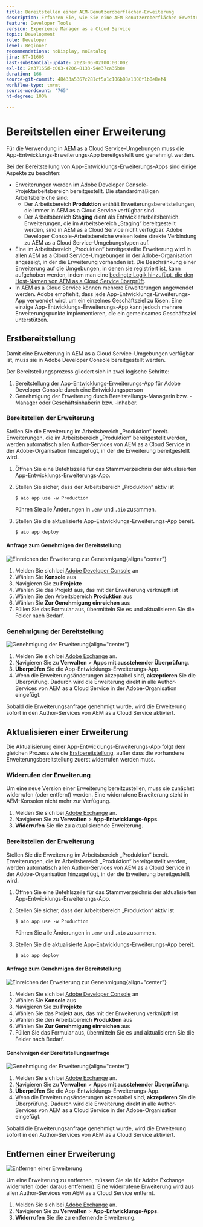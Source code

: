 ```yaml
---
title: Bereitstellen einer AEM-Benutzeroberflächen-Erweiterung
description: Erfahren Sie, wie Sie eine AEM-Benutzeroberflächen-Erweiterung bereitstellen.
feature: Developer Tools
version: Experience Manager as a Cloud Service
topic: Development
role: Developer
level: Beginner
recommendations: noDisplay, noCatalog
jira: KT-11603
last-substantial-update: 2023-06-02T00:00:00Z
exl-id: 2e37165d-c003-4206-8133-54e37ca35b8e
duration: 166
source-git-commit: 48433a5367c281cf5a1c106b08a1306f1b0e8ef4
workflow-type: tm+mt
source-wordcount: '765'
ht-degree: 100%

---
```


# Bereitstellen einer Erweiterung

Für die Verwendung in AEM as a Cloud Service-Umgebungen muss die App-Entwicklungs-Erweiterungs-App bereitgestellt und genehmigt werden.

Bei der Bereitstellung von App-Entwicklungs-Erweiterungs-Apps sind einige Aspekte zu beachten:

+ Erweiterungen werden im Adobe Developer Console-Projektarbeitsbereich bereitgestellt. Die standardmäßigen Arbeitsbereiche sind:
   + Der Arbeitsbereich __Produktion__ enthält Erweiterungsbereitstellungen, die immer in AEM as a Cloud Service verfügbar sind.
   + Der Arbeitsbereich __Staging__ dient als Entwicklerarbeitsbereich. Erweiterungen, die im Arbeitsbereich „Staging“ bereitgestellt werden, sind in AEM as a Cloud Service nicht verfügbar.
Adobe Developer Console-Arbeitsbereiche weisen keine direkte Verbindung zu AEM as a Cloud Service-Umgebungstypen auf.
+ Eine im Arbeitsbereich „Produktion“ bereitgestellte Erweiterung wird in allen AEM as a Cloud Service-Umgebungen in der Adobe-Organisation angezeigt, in der die Erweiterung vorhanden ist.
Die Beschränkung einer Erweiterung auf die Umgebungen, in denen sie registriert ist, kann aufgehoben werden, indem man eine [bedingte Logik hinzufügt, die den Host-Namen von AEM as a Cloud Service überprüft](https://developer.adobe.com/uix/docs/guides/publication/#enabling-extension-only-on-specific-aem-environments).
+ In AEM as a Cloud Service können mehrere Erweiterungen angewendet werden. Adobe empfiehlt, dass jede App-Entwicklungs-Erweiterungs-App verwendet wird, um ein einzelnes Geschäftsziel zu lösen. Eine einzige App-Entwicklungs-Erweiterungs-App kann jedoch mehrere Erweiterungspunkte implementieren, die ein gemeinsames Geschäftsziel unterstützen.

## Erstbereitstellung

Damit eine Erweiterung in AEM as a Cloud Service-Umgebungen verfügbar ist, muss sie in Adobe Developer Console bereitgestellt werden.

Der Bereitstellungsprozess gliedert sich in zwei logische Schritte:

1. Bereitstellung der App-Entwicklungs-Erweiterungs-App für Adobe Developer Console durch eine Entwicklungsperson
1. Genehmigung der Erweiterung durch Bereitstellungs-Managerin bzw. -Manager oder Geschäftsinhaberin bzw. -inhaber.

### Bereitstellen der Erweiterung

Stellen Sie die Erweiterung im Arbeitsbereich „Produktion“ bereit. Erweiterungen, die im Arbeitsbereich „Produktion“ bereitgestellt werden, werden automatisch allen Author-Services von AEM as a Cloud Service in der Adobe-Organisation hinzugefügt, in der die Erweiterung bereitgestellt wird.

1. Öffnen Sie eine Befehlszeile für das Stammverzeichnis der aktualisierten App-Entwicklungs-Erweiterungs-App.
1. Stellen Sie sicher, dass der Arbeitsbereich „Produktion“ aktiv ist

   ```shell
   $ aio app use -w Production
   ```

   Führen Sie alle Änderungen in `.env` und `.aio` zusammen.

1. Stellen Sie die aktualisierte App-Entwicklungs-Erweiterungs-App bereit.

   ```shell
   $ aio app deploy
   ```

#### Anfrage zum Genehmigen der Bereitstellung

![Einreichen der Erweiterung zur Genehmigung](./assets/deploy/submit-for-approval.png){align="center"}

1. Melden Sie sich bei [Adobe Developer Console](https://developer.adobe.com) an
1. Wählen Sie __Konsole__ aus
1. Navigieren Sie zu __Projekte__
1. Wählen Sie das Projekt aus, das mit der Erweiterung verknüpft ist
1. Wählen Sie den Arbeitsbereich __Produktion__ aus
1. Wählen Sie __Zur Genehmigung einreichen__ aus
1. Füllen Sie das Formular aus, übermitteln Sie es und aktualisieren Sie die Felder nach Bedarf.

### Genehmigung der Bereitstellung

![Genehmigung der Erweiterung](./assets/deploy/adobe-exchange.png){align="center"}

1. Melden Sie sich bei [Adobe Exchange](https://exchange.adobe.com/) an.
1. Navigieren Sie zu __Verwalten__ > __Apps mit ausstehender Überprüfung__.
1. __Überprüfen__ Sie die App-Entwicklungs-Erweiterungs-App.
1. Wenn die Erweiterungsänderungen akzeptabel sind, __akzeptieren__ Sie die Überprüfung. Dadurch wird die Erweiterung direkt in alle Author-Services von AEM as a Cloud Service in der Adobe-Organisation eingefügt.

Sobald die Erweiterungsanfrage genehmigt wurde, wird die Erweiterung sofort in den Author-Services von AEM as a Cloud Service aktiviert.

## Aktualisieren einer Erweiterung

Die Aktualisierung einer App-Entwicklungs-Erweiterungs-App folgt dem gleichen Prozess wie die [Erstbereitstellung](#initial-deployment), außer dass die vorhandene Erweiterungsbereitstellung zuerst widerrufen werden muss.

### Widerrufen der Erweiterung

Um eine neue Version einer Erweiterung bereitzustellen, muss sie zunächst widerrufen (oder entfernt) werden. Eine widerrufene Erweiterung steht in AEM-Konsolen nicht mehr zur Verfügung.

1. Melden Sie sich bei [Adobe Exchange](https://exchange.adobe.com/) an.
1. Navigieren Sie zu __Verwalten__ > __App-Entwicklungs-Apps__.
1. __Widerrufen__ Sie die zu aktualisierende Erweiterung.

### Bereitstellen der Erweiterung

Stellen Sie die Erweiterung im Arbeitsbereich „Produktion“ bereit. Erweiterungen, die im Arbeitsbereich „Produktion“ bereitgestellt werden, werden automatisch allen Author-Services von AEM as a Cloud Service in der Adobe-Organisation hinzugefügt, in der die Erweiterung bereitgestellt wird.

1. Öffnen Sie eine Befehlszeile für das Stammverzeichnis der aktualisierten App-Entwicklungs-Erweiterungs-App.
1. Stellen Sie sicher, dass der Arbeitsbereich „Produktion“ aktiv ist

   ```shell
   $ aio app use -w Production
   ```

   Führen Sie alle Änderungen in `.env` und `.aio` zusammen.

1. Stellen Sie die aktualisierte App-Entwicklungs-Erweiterungs-App bereit.

   ```shell
   $ aio app deploy
   ```

#### Anfrage zum Genehmigen der Bereitstellung

![Einreichen der Erweiterung zur Genehmigung](./assets/deploy/submit-for-approval.png){align="center"}

1. Melden Sie sich bei [Adobe Developer Console](https://developer.adobe.com) an
1. Wählen Sie __Konsole__ aus
1. Navigieren Sie zu __Projekte__
1. Wählen Sie das Projekt aus, das mit der Erweiterung verknüpft ist
1. Wählen Sie den Arbeitsbereich __Produktion__ aus
1. Wählen Sie __Zur Genehmigung einreichen__ aus
1. Füllen Sie das Formular aus, übermitteln Sie es und aktualisieren Sie die Felder nach Bedarf.

#### Genehmigen der Bereitstellungsanfrage

![Genehmigung der Erweiterung](./assets/deploy/adobe-exchange.png){align="center"}

1. Melden Sie sich bei [Adobe Exchange](https://exchange.adobe.com/) an.
1. Navigieren Sie zu __Verwalten__ > __Apps mit ausstehender Überprüfung__.
1. __Überprüfen__ Sie die App-Entwicklungs-Erweiterungs-App.
1. Wenn die Erweiterungsänderungen akzeptabel sind, __akzeptieren__ Sie die Überprüfung. Dadurch wird die Erweiterung direkt in alle Author-Services von AEM as a Cloud Service in der Adobe-Organisation eingefügt.

Sobald die Erweiterungsanfrage genehmigt wurde, wird die Erweiterung sofort in den Author-Services von AEM as a Cloud Service aktiviert.

## Entfernen einer Erweiterung

![Entfernen einer Erweiterung](./assets/deploy/revoke.png)

Um eine Erweiterung zu entfernen, müssen Sie sie für Adobe Exchange widerrufen (oder daraus entfernen). Eine widerrufene Erweiterung wird aus allen Author-Services von AEM as a Cloud Service entfernt.

1. Melden Sie sich bei [Adobe Exchange](https://exchange.adobe.com/) an.
1. Navigieren Sie zu __Verwalten__ > __App-Entwicklungs-Apps__.
1. __Widerrufen__ Sie die zu entfernende Erweiterung.
